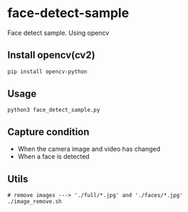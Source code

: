 # face-detect-sample
Face detect sample. Using opencv

## Install opencv(cv2)

```sh
pip install opencv-python
```

## Usage

```
python3 face_detect_sample.py
```



## Capture condition

* When the camera image and video has changed
* When a face is detected



## Utils

```
# remove images ---> './full/*.jpg' and './faces/*.jpg'
./image_remove.sh
```

